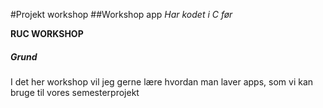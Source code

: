 #Projekt workshop
##Workshop app
*Har kodet i C før*

**RUC WORKSHOP**

#####  Grund
I det her workshop vil jeg gerne lære hvordan man laver apps, 
som vi kan bruge til vores semesterprojekt

